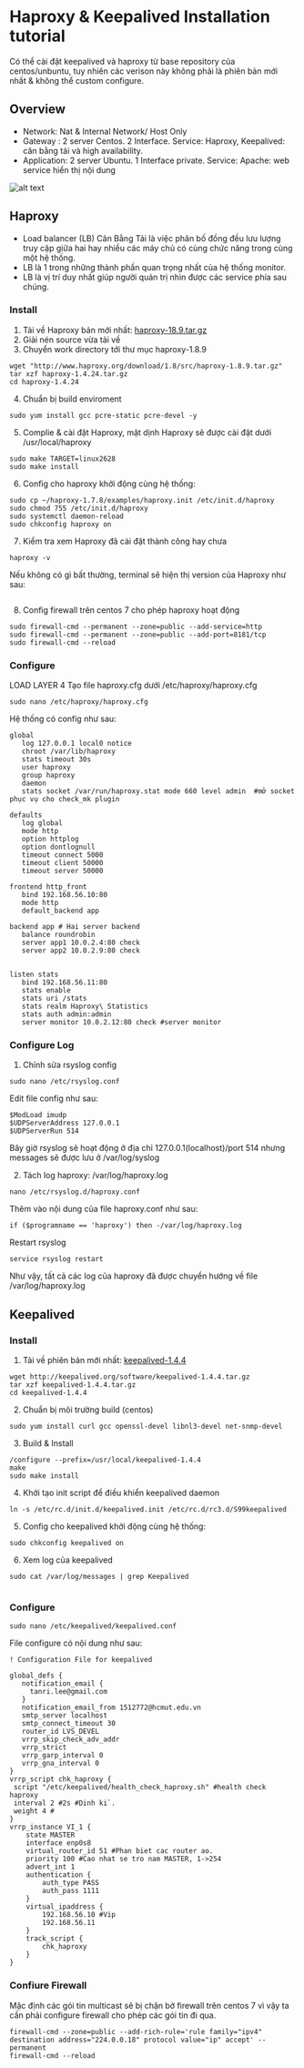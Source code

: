 # Haproxy & Keepalived Installation tutorial

Có thể cài đặt keepalived và haproxy từ base repository của centos/unbuntu, tuy nhiên các verison này không phải là phiên bản mới nhất & không thể  custom configure.
## Overview
* Network: Nat & Internal Network/ Host Only
* Gateway : 2 server Centos. 2 Interface. Service: Haproxy, Keepalived:  cân bằng tải và high availability.
* Application: 2 server Ubuntu. 1 Interface private. Service: Apache: web service hiển thị nội dung

![alt text](/doc/figure/system_overview.png)

## Haproxy
* Load balancer (LB) Cân Bằng Tải là việc phân bố đồng đều lưu lượng truy cập giữa hai hay nhiều các máy chủ có cùng chức năng trong cùng một hệ thống.
* LB là 1 trong những thành phần quan trọng nhất của hệ thống monitor.
* LB là vị trí duy nhất giúp người quản trị nhìn được các service phía sau chúng.

### Install
1. Tải về  Haproxy bản mới nhất: [haproxy-18.9.tar.gz](http://www.haproxy.org/download/1.8/src/haproxy-1.8.9.tar.gz)
2. Giải nén source vừa tải về
3. Chuyển work directory tới thư mục haproxy-1.8.9
```
wget "http://www.haproxy.org/download/1.8/src/haproxy-1.8.9.tar.gz"
tar xzf haproxy-1.4.24.tar.gz
cd haproxy-1.4.24
```
4. Chuẩn bị build enviroment
```
sudo yum install gcc pcre-static pcre-devel -y

```
5. Complie & cài đặt Haproxy, mặt dịnh Haproxy sẽ được cài đặt dưới /usr/local/haproxy
```
sudo make TARGET=linux2628
sudo make install
```
6. Config cho haproxy khởi động cùng hệ thống:
```
sudo cp ~/haproxy-1.7.8/examples/haproxy.init /etc/init.d/haproxy
sudo chmod 755 /etc/init.d/haproxy
sudo systemctl daemon-reload
sudo chkconfig haproxy on

```
7. Kiểm tra xem Haproxy đã cài đặt thành công hay chưa
```
haproxy -v
```
Nếu không có gì bất thường, terminal sẽ hiện thị version của Haproxy như sau: 
```

```
8. Config firewall trên centos 7 cho phép haproxy hoạt động
```
sudo firewall-cmd --permanent --zone=public --add-service=http
sudo firewall-cmd --permanent --zone=public --add-port=8181/tcp
sudo firewall-cmd --reload
```
### Configure
LOAD LAYER 4
Tạo file haproxy.cfg dưới /etc/haproxy/haproxy.cfg
```
sudo nano /etc/haproxy/haproxy.cfg
```
Hệ thống có config như sau:
```
global
   log 127.0.0.1 local0 notice 
   chroot /var/lib/haproxy
   stats timeout 30s
   user haproxy
   group haproxy
   daemon
   stats socket /var/run/haproxy.stat mode 660 level admin  #mở socket phục vụ cho check_mk plugin

defaults
   log global
   mode http
   option httplog
   option dontlognull
   timeout connect 5000
   timeout client 50000
   timeout server 50000

frontend http_front
   bind 192.168.56.10:80
   mode http
   default_backend app

backend app # Hai server backend
   balance roundrobin
   server app1 10.0.2.4:80 check
   server app2 10.0.2.9:80 check


listen stats
   bind 192.168.56.11:80
   stats enable
   stats uri /stats
   stats realm Haproxy\ Statistics
   stats auth admin:admin
   server monitor 10.0.2.12:80 check #server monitor
```

### Configure Log

1. Chỉnh sửa rsyslog config
```
sudo nano /etc/rsyslog.conf
```
Edit file config như sau: 
```
$ModLoad imudp
$UDPServerAddress 127.0.0.1
$UDPServerRun 514
```
Bây giờ rsyslog sẽ hoạt động ở địa chỉ 127.0.0.1(localhost)/port 514  nhưng messages sẽ được lưu ở /var/log/syslog

2. Tách log haproxy: /var/log/haproxy.log
```
nano /etc/rsyslog.d/haproxy.conf
```
Thêm vào nội dung của file haproxy.conf như sau:
```
if ($programname == 'haproxy') then -/var/log/haproxy.log
```
Restart rsyslog
```
service rsyslog restart
```
Như vậy, tất cả các log của haproxy đã được chuyển hướng về file /var/log/haproxy.log


## Keepalived

### Install
1. Tải về phiên bản mới nhất: [keepalived-1.4.4](http://keepalived.org/software/keepalived-1.4.4.tar.gz) 
```
wget http://keepalived.org/software/keepalived-1.4.4.tar.gz
tar xzf keepalived-1.4.4.tar.gz
cd keepalived-1.4.4
```
2. Chuẩn bị môi trường build (centos)
```
sudo yum install curl gcc openssl-devel libnl3-devel net-snmp-devel
```
3. Build & Install
```
/configure --prefix=/usr/local/keepalived-1.4.4
make
sudo make install
```
4. Khởi tạo init script để  điều khiển keepalived daemon
```
ln -s /etc/rc.d/init.d/keepalived.init /etc/rc.d/rc3.d/S99keepalived
```
5. Config cho keepalived khởi động cùng hệ thống:
```
sudo chkconfig keepalived on
```
6. Xem log của keepalived
```
sudo cat /var/log/messages | grep Keepalived
```
```
```
### Configure
```
sudo nano /etc/keepalived/keepalived.conf
```
File configure có nội dung như sau: 
```
! Configuration File for keepalived

global_defs {
   notification_email {
     tanri.lee@gmail.com
   }
   notification_email_from 1512772@hcmut.edu.vn
   smtp_server localhost
   smtp_connect_timeout 30
   router_id LVS_DEVEL
   vrrp_skip_check_adv_addr
   vrrp_strict
   vrrp_garp_interval 0
   vrrp_gna_interval 0
}
vrrp_script chk_haproxy {
 script "/etc/keepalived/health_check_haproxy.sh" #health check haproxy
 interval 2 #2s #Dinh ki`.
 weight 4 # 
}
vrrp_instance VI_1 {
    state MASTER
    interface enp0s8
    virtual_router_id 51 #Phan biet cac router ao.
    priority 100 #Cao nhat se tro nam MASTER, 1->254
    advert_int 1
    authentication {
        auth_type PASS
        auth_pass 1111
    }
    virtual_ipaddress {
        192.168.56.10 #Vip
        192.168.56.11
    }
    track_script {
        chk_haproxy
    }
}

```
### Confiure Firewall

Mặc định các gói tin multicast sẽ bị chặn bở firewall trên centos 7 vì vậy ta cần phải configure firewall cho phép các gói tin đi qua.

```
firewall-cmd --zone=public --add-rich-rule='rule family="ipv4" destination address="224.0.0.18" protocol value="ip" accept' --permanent
firewall-cmd --reload
```





